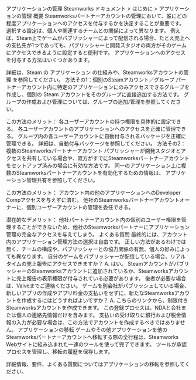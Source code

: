 アプリケーションの管理
Steamworks ドキュメント > はじめに > アプリケーションの管理
概要
Steamworksパートナーアカウントの管理において、誰にどの程度アプリケーションへのアクセスを付与するかを決定することが重要です。 選択する設定は、個人や関連するチームとの関係によって異なります。 例えば、Steam上でゲームがパブリッシャーによって配信される場合、たとえ売上への支払先が1つであっても、パブリッシャーと開発スタジオの両方がそのゲームにアクセスできるように設定すると便利です。 アプリケーションへのアクセスを付与する方法はいくつかあります。 

詳細は、Steam の アプリケーション の仕組みや、Steamworksアカウントの管理 を参照してください。
方法その1：個別のSteamアカウント／グループ
パートナーアカウント内に特定のアプリケーションにのみアクセスできるグループを作成し、個別の Steam アカウントをそのグループに直接追加する方法です。 グループの作成および管理については、グループの追加/管理を参照してください。

この方法のメリット：
各ユーザーアカウントの持つ権限を具体的に設定できる。
各ユーザーアカウントのアプリケーションへのアクセスを正確に管理できる。
グループ内の各ユーザーアカウントに自動付与されるパッケージを正確に管理できる。 詳細は、自動付与パッケージを参照してください。
方法その2：複数のSteamworksパートナーアカウント
パブリッシャーが開発スタジオとアクセスを共有している場合や、双方がすでにSteamworksパートナーアカウントをセットアップ済みの場合に有効な方法です。 同一のアプリケーション上に複数のSteamworksパートナーアカウントを有効化するための情報は、 アプリケーション管理共有を参照してください。

この方法のメリット：
アカウント内の他のアプリケーションへのDeveloper Compアクセスを与えずに済む。
他社のSteamworksパートナーアカウントオーナーに、個別ユーザーアカウントの管理を委任できる。

潜在的なデメリット：
他社パートナーアカウント内の個別のユーザー権限を管理することができないため、他社のSteamworksパートナーにアプリケーション管理の完全なアクセスを与えてしまう。
よくある質問
最終的には、アカウント内のアプリケーション管理方法の選択は自由です。 正しい方法があるわけでは無く、チームの構成や、パブリッシャーとの協力関係の有無、個人の好みによっても異なります。
自分のゲームをパブリッシャーが配信している場合、リアルタイムの売上報告にアクセスできますか？
A. はい。 SteamアカウントがパブリッシャーのSteamworksアカウントに追加されているか、Steamworksアカウントに売上報告の表示権限が付与されている必要があります。 後者が必要な場合は、Valveまでご連絡ください。
ゲームを別会社がパブリッシュしている場合、新しいアプリの作成やアプリ料金の支払いをせずに、新たなSteamworksアカウントを作成するにはどうすればよいですか？
A. こちらのリンクから、制限付きSteamworksアカウントを作成できます。 この登録プロセスは、NDAと会社または個人の連絡先情報だけを含みます。 支払いの受け取りに銀行および税金情報の入力が必要な場合は、この方法でアカウントを作成するべきではありません。
アプリケーションの移転
ゲームやその他アプリケーションを他のSteamworksパートナーアカウントへ移転する際の全行程は、Steamworks Webサイトに組み込まれた一連のツールを使って完了できます。 ツールが承認プロセスを管理し、移転の履歴を保存します。

詳細情報、要件、よくある質問についてはアプリケーションの移転を参照してください。
